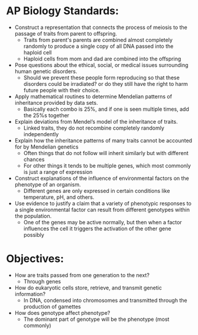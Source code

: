 # AP Biology Standards:

-   Construct a representation that connects the process of meiosis to the passage of traits from parent to offspring.
	- Traits from parent's parents are combined almost completely randomly to produce a single copy of all DNA passed into the haploid cell
	- Haploid cells from mom and dad are combined into the offspring
-   Pose questions about the ethical, social, or medical issues surrounding human genetic disorders.
	- Should we prevent these people form reproducing so that these disorders could be irradiated? or do they still have the right to harm future people with their choice.
-   Apply mathematical routines to determine Mendelian patterns of inheritance provided by data sets.
	- Basically each combo is 25%, and if one is seen multiple times, add the 25%s together
-   Explain deviations from Mendel’s model of the inheritance of traits.
	- Linked traits, they do not recombine completely randomly independently
-   Explain how the inheritance patterns of many traits cannot be accounted for by Mendelian genetics
	- Often things that do not follow will inherit similarly but with different chances
	- For other things it tends to be multiple genes, which most commonly is just a range of expression
-   Construct explanations of the influence of environmental factors on the phenotype of an organism.
	- Different genes are only expressed in certain conditions like temperature, pH, and others.
-   Use evidence to justify a claim that a variety of phenotypic responses to a single environmental factor can result from different genotypes within the population.
	- One of the genes may be active normally, but then when a factor influences the cell it triggers the activation of the other gene possibly

# Objectives:

-   How are traits passed from one generation to the next?
	- Through genes
-   How do eukaryotic cells store, retrieve, and transmit genetic information?
	- In DNA, condensed into chromosomes and transmitted through the production of gamettes
-   How does genotype affect phenotype?
	- The dominant part of genotype will be the phenotype (most commonly)
